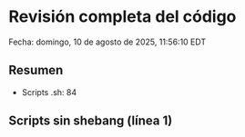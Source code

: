 # Revisión completa del código
Fecha: domingo, 10 de agosto de 2025, 11:56:10 EDT

## Resumen
- Scripts .sh: 84

## Scripts sin shebang (línea 1)

